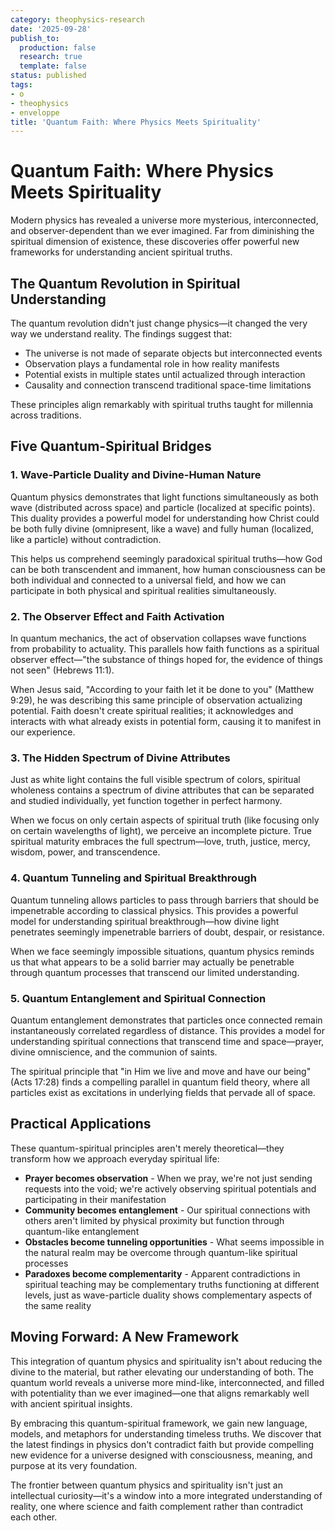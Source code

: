 ```yaml
---
category: theophysics-research
date: '2025-09-28'
publish_to:
  production: false
  research: true
  template: false
status: published
tags:
- o
- theophysics
- enveloppe
title: 'Quantum Faith: Where Physics Meets Spirituality'
---
```

   
# Quantum Faith: Where Physics Meets Spirituality   
   
Modern physics has revealed a universe more mysterious, interconnected, and observer-dependent than we ever imagined. Far from diminishing the spiritual dimension of existence, these discoveries offer powerful new frameworks for understanding ancient spiritual truths.   
   
## The Quantum Revolution in Spiritual Understanding   
   
The quantum revolution didn't just change physics—it changed the very way we understand reality. The findings suggest that:   
   
   
- The universe is not made of separate objects but interconnected events   
- Observation plays a fundamental role in how reality manifests   
- Potential exists in multiple states until actualized through interaction   
- Causality and connection transcend traditional space-time limitations   
   
These principles align remarkably with spiritual truths taught for millennia across traditions.   
   
## Five Quantum-Spiritual Bridges   
   
### 1. Wave-Particle Duality and Divine-Human Nature   
   
Quantum physics demonstrates that light functions simultaneously as both wave (distributed across space) and particle (localized at specific points). This duality provides a powerful model for understanding how Christ could be both fully divine (omnipresent, like a wave) and fully human (localized, like a particle) without contradiction.   
   
This helps us comprehend seemingly paradoxical spiritual truths—how God can be both transcendent and immanent, how human consciousness can be both individual and connected to a universal field, and how we can participate in both physical and spiritual realities simultaneously.   
   
### 2. The Observer Effect and Faith Activation   
   
In quantum mechanics, the act of observation collapses wave functions from probability to actuality. This parallels how faith functions as a spiritual observer effect—"the substance of things hoped for, the evidence of things not seen" (Hebrews 11:1).   
   
When Jesus said, "According to your faith let it be done to you" (Matthew 9:29), he was describing this same principle of observation actualizing potential. Faith doesn't create spiritual realities; it acknowledges and interacts with what already exists in potential form, causing it to manifest in our experience.   
   
### 3. The Hidden Spectrum of Divine Attributes   
   
Just as white light contains the full visible spectrum of colors, spiritual wholeness contains a spectrum of divine attributes that can be separated and studied individually, yet function together in perfect harmony.   
   
When we focus on only certain aspects of spiritual truth (like focusing only on certain wavelengths of light), we perceive an incomplete picture. True spiritual maturity embraces the full spectrum—love, truth, justice, mercy, wisdom, power, and transcendence.   
   
### 4. Quantum Tunneling and Spiritual Breakthrough   
   
Quantum tunneling allows particles to pass through barriers that should be impenetrable according to classical physics. This provides a powerful model for understanding spiritual breakthrough—how divine light penetrates seemingly impenetrable barriers of doubt, despair, or resistance.   
   
When we face seemingly impossible situations, quantum physics reminds us that what appears to be a solid barrier may actually be penetrable through quantum processes that transcend our limited understanding.   
   
### 5. Quantum Entanglement and Spiritual Connection   
   
Quantum entanglement demonstrates that particles once connected remain instantaneously correlated regardless of distance. This provides a model for understanding spiritual connections that transcend time and space—prayer, divine omniscience, and the communion of saints.   
   
The spiritual principle that "in Him we live and move and have our being" (Acts 17:28) finds a compelling parallel in quantum field theory, where all particles exist as excitations in underlying fields that pervade all of space.   
   
## Practical Applications   
   
These quantum-spiritual principles aren't merely theoretical—they transform how we approach everyday spiritual life:   
   
   
- **Prayer becomes observation** - When we pray, we're not just sending requests into the void; we're actively observing spiritual potentials and participating in their manifestation   
- **Community becomes entanglement** - Our spiritual connections with others aren't limited by physical proximity but function through quantum-like entanglement   
- **Obstacles become tunneling opportunities** - What seems impossible in the natural realm may be overcome through quantum-like spiritual processes   
- **Paradoxes become complementarity** - Apparent contradictions in spiritual teaching may be complementary truths functioning at different levels, just as wave-particle duality shows complementary aspects of the same reality   
   
## Moving Forward: A New Framework   
   
This integration of quantum physics and spirituality isn't about reducing the divine to the material, but rather elevating our understanding of both. The quantum world reveals a universe more mind-like, interconnected, and filled with potentiality than we ever imagined—one that aligns remarkably well with ancient spiritual insights.   
   
By embracing this quantum-spiritual framework, we gain new language, models, and metaphors for understanding timeless truths. We discover that the latest findings in physics don't contradict faith but provide compelling new evidence for a universe designed with consciousness, meaning, and purpose at its very foundation.   
   
The frontier between quantum physics and spirituality isn't just an intellectual curiosity—it's a window into a more integrated understanding of reality, one where science and faith complement rather than contradict each other.